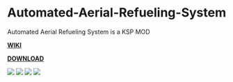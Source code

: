 # Automated-Aerial-Refueling-System
Automated Aerial Refueling System is a KSP MOD

**[WIKI](https://github.com/Icecovery/Automated-Aerial-Refueling-System/wiki)**

**[DOWNLOAD](https://spacedock.info/mod/1167/Automated%20Aerial%20Refueling%20System)**

![](https://img.shields.io/badge/Download-8k-green.svg?style=flat-square)
![](https://img.shields.io/badge/Status-Released-66ccff.svg?style=flat-square)
![](https://img.shields.io/badge/MOD_Version-0.4.3-orange.svg?style=flat-square)
![](https://img.shields.io/badge/KSP_Version-1.4.2-blue.svg?style=flat-square)
